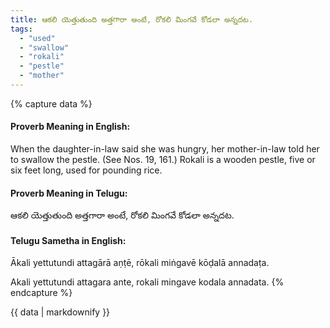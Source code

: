 ```yaml
---
title: ఆకలి యెత్తుతుంది అత్తగారా అంటే, రోకలి మింగవే కోడలా అన్నదట.
tags:
  - "used"
  - "swallow"
  - "rokali"
  - "pestle"
  - "mother"
---
```


{% capture data %}
#### Proverb Meaning in English:
When the daughter-in-law said she was hungry, her mother-in-law told her to swallow the pestle.
(See Nos. 19, 161.)
Rokali is a wooden pestle, five or six feet long, used for pounding rice.

#### Proverb Meaning in Telugu:
ఆకలి యెత్తుతుంది అత్తగారా అంటే, రోకలి మింగవే కోడలా అన్నదట.

#### Telugu Sametha in English:
Ākali yettutundi attagārā aṇṭē, rōkali miṅgavē kōḍalā annadaṭa.

Akali yettutundi attagara ante, rokali mingave kodala annadata.
{% endcapture %}

{{ data | markdownify }}

